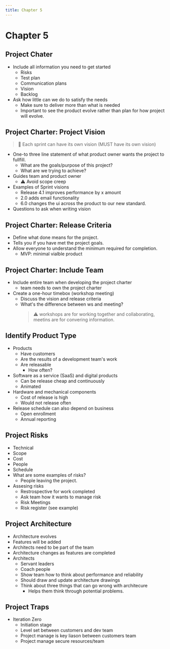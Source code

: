 ```yaml
---
title: Chapter 5 
---
```

# Chapter 5

## Project Chater
- Include all information you need to get started
    - Risks 
    - Test plan
    - Communication plans
    - Vision
    - Backlog
- Ask how little can we do to satisfy the needs
    - Make sure to deliver more than what is needed 
    - Important to see the product evolve rather than plan for how project will evolve.

## Project Charter: Project Vision

> :construction: Each sprint can have its own vision (MUST have its own vision)
- One-to three line statement of what product owner wants the project to fullfill.
    - What are the goals/purpose of this project?
    - What are we trying to achieve?
- Guides team and product owner
    - :warning: Avoid scope creep
- Examples of Sprint visions
    - Release 4.1 improves performance by x amount
    - 2.0 adds email functionality
    - 6.0 changes the ui across the product to our new standard.
- Questions to ask when writing vision
    
## Project Charter: Release Criteria
- Define what done means for the project.
- Tells you if you have met the project goals.
- Allow everyone to understand the minimum required for completion.
    - MVP: minimal vialble product

## Project Charter: Include Team
- Include entire team when developing the project charter
    - team needs to own the project charter
- Create a one-hour timebox (workshop meeting)
    - Discuss the vision and release criteria
    - What's the difference between ws and meeting?
        > :warning: workshops are for working together and collaborating, meetins are for convering information.

    
## Identify Product Type 
- Products
    - Have customers
    - Are the results of a development team's work
    - Are releasable
        - How often?
- Software as a service (SaaS) and digital products
    - Can be release cheap and continuously 
    - Animated
- Hardware and mechanical components
    - Cost of release is high
    - Would not release often
- Release schedule can also depend on business
    - Open enrollment 
    - Annual reporting
## Project Risks
- Technical 
- Scope
- Cost 
- People
- Schedule
- What are some examples of risks?
    - People leaving the project.
- Assesing risks
    - Restrospective for work completed
    - Ask team how it wants to manage risk
    - Risk Meetings
    - Risk register (see example)

## Project Architecture
- Architecture evolves
- Features will be added
- Architects need to be part of the team
- Architecture changes as features are completed
- Architects
    - Servant leaders
    - Coach people 
    - Show team how to think about performance and reliability
    - Should draw and update architecture drawings
    - Think about three things that can go wrong with architecure
        - Helps them think through potential problems.

## Project Traps
- Iteration Zero
    - Initiation stage 
    - Level set between customers and dev team
    - Project manage is key liason between customers team
    - Project manage secure resources/team
